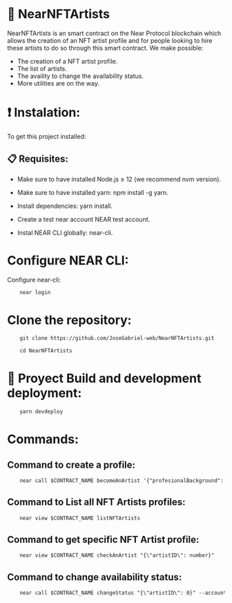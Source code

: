 # :art: NearNFTArtists

NearNFTArtists is an smart contract on the Near Protocol blockchain which allows the creation of an NFT artist profile and for people looking to hire these artists to do so through this smart contract. We make possible:

- The creation of a NFT artist profile.
- The list of artists.
- The availity to change the availability status.
- More utilities are on the way.


# :exclamation: Instalation:

To get this project installed:

## :clipboard: Requisites:

- Make sure to have installed Node.js ≥ 12 (we recommend nvm version).

- Make sure to have installed yarn: npm install -g yarn.

- Install dependencies: yarn install.

- Create a test near account NEAR test account.

- Instal NEAR CLI globally: near-cli.

# Configure NEAR CLI:

Configure near-cli:

```html
    near login
```

# Clone the repository:

```html
    git clone https://github.com/JoseGabriel-web/NearNFTArtists.git
```

```html
    cd NearNFTArtists
```

# :movie_camera: Proyect Build and development deployment:



```html
    yarn devdeploy
```


# Commands:



## Command to create a profile:

```html
    near call $CONTRACT_NAME becomeAnArtist '{"profesionalBackground": string, "hiringCost": number, "emailContact": string}' --account-id <id>.testnet
```

## Command to List all NFT Artists profiles:

```html
    near view $CONTRACT_NAME listNFTArtists
```

## Command to get specific NFT Artist profile:

```html
    near view $CONTRACT_NAME checkAnArtist "{\"artistID\": number}"
```

## Command to change availability status:

```html
    near call $CONTRACT_NAME changeStatus "{\"artistID\": 0}" --account-id <id>.testnet
```